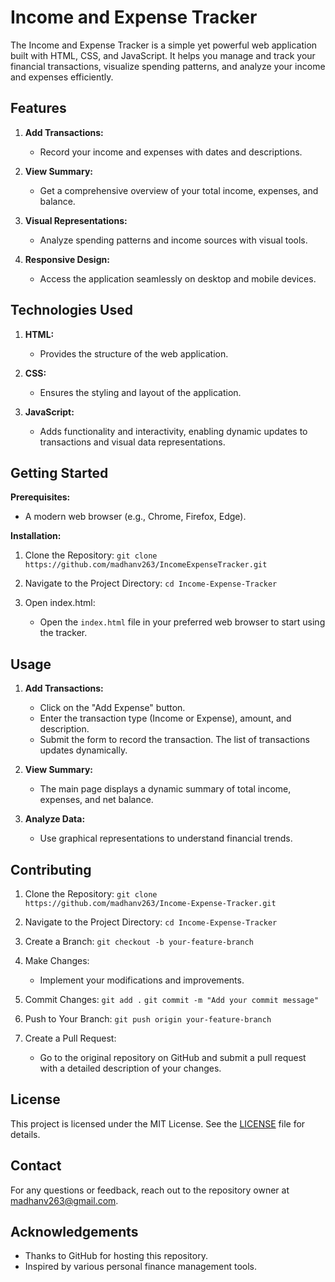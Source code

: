 # Income and Expense Tracker

The Income and Expense Tracker is a simple yet powerful web application built with HTML, CSS, and JavaScript. It helps you manage and track your financial transactions, visualize spending patterns, and analyze your income and expenses efficiently.

## Features

1. **Add Transactions:**
   - Record your income and expenses with dates and descriptions.
  
2. **View Summary:**
   - Get a comprehensive overview of your total income, expenses, and balance.
  
3. **Visual Representations:**
   - Analyze spending patterns and income sources with visual tools.

4. **Responsive Design:**
   - Access the application seamlessly on desktop and mobile devices.

## Technologies Used

1. **HTML:**
   - Provides the structure of the web application.

2. **CSS:**
   - Ensures the styling and layout of the application.

3. **JavaScript:**
   - Adds functionality and interactivity, enabling dynamic updates to transactions and visual data representations.

## Getting Started

**Prerequisites:**
- A modern web browser (e.g., Chrome, Firefox, Edge).

**Installation:**
1. Clone the Repository:
   `git clone https://github.com/madhanv263/IncomeExpenseTracker.git`

2. Navigate to the Project Directory:
   `cd Income-Expense-Tracker`

3. Open index.html:
   - Open the `index.html` file in your preferred web browser to start using the tracker.

## Usage

1. **Add Transactions:**
   - Click on the "Add Expense" button.
   - Enter the transaction type (Income or Expense), amount, and description.
   - Submit the form to record the transaction. The list of transactions updates dynamically.

2. **View Summary:**
   - The main page displays a dynamic summary of total income, expenses, and net balance.

3. **Analyze Data:**
   - Use graphical representations to understand financial trends.

## Contributing

1. Clone the Repository:
   `git clone https://github.com/madhanv263/Income-Expense-Tracker.git`

2. Navigate to the Project Directory:
   `cd Income-Expense-Tracker`

3. Create a Branch:
   `git checkout -b your-feature-branch`

4. Make Changes:
   - Implement your modifications and improvements.

5. Commit Changes:
   `git add .`
   `git commit -m "Add your commit message"`

6. Push to Your Branch:
   `git push origin your-feature-branch`

7. Create a Pull Request:
   - Go to the original repository on GitHub and submit a pull request with a detailed description of your changes.

## License

This project is licensed under the MIT License. See the [LICENSE](LICENSE) file for details.

## Contact

For any questions or feedback, reach out to the repository owner at [madhanv263@gmail.com](mailto:madhanv263@gmail.com).

## Acknowledgements

- Thanks to GitHub for hosting this repository.
- Inspired by various personal finance management tools.
